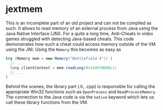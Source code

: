 # jextmem
This is an incomplete part of an old project and can not be compiled as such. It allows to read memory of an external process from Java using the Java Native Interface (JNI). For a quite a long time, Anti-Cheats in video games struggled with detecting Java-based cheats. This code demonstrates how such a cheat could access memory outside of the VM using the JNI. Using the `Memory` this becomes as easy as

```java
try (Memory mem = new Memory("Battlefield 4")) {
  // ...
  long clientContext = mem.readLong(0x142670D80L);
  // ...
}
```

Behind the scenes, the library part (.h, .cpp) is responsible for calling the appropriate Win32 functions such as `OpenProcess` and `ReadProcessMemory`. The connection to the Java  code is via the `native` keyword which lets us call these library functions from the VM.
